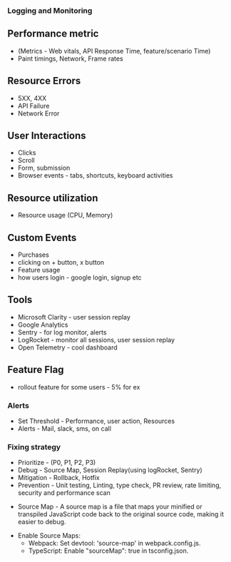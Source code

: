 ### Logging and Monitoring

## Performance metric

- (Metrics - Web vitals, API Response Time, feature/scenario Time)
- Paint timings, Network, Frame rates

## Resource Errors

- 5XX, 4XX
- API Failure
- Network Error

## User Interactions

- Clicks
- Scroll
- Form, submission
- Browser events - tabs, shortcuts, keyboard activities

## Resource utilization

- Resource usage (CPU, Memory)

## Custom Events

- Purchases
- clicking on + button, x button
- Feature usage
- how users login - google login, signup etc

## Tools

- Microsoft Clarity - user session replay
- Google Analytics
- Sentry - for log monitor, alerts
- LogRocket - monitor all sessions, user session replay
- Open Telemetry - cool dashboard

## Feature Flag

- rollout feature for some users - 5% for ex

### Alerts

- Set Threshold - Performance, user action, Resources
- Alerts - Mail, slack, sms, on call

### Fixing strategy

- Prioritize - (P0, P1, P2, P3)
- Debug - Source Map, Session Replay(using logRocket, Sentry)
- Mitigation - Rollback, Hotfix
- Prevention - Unit testing, Linting, type check, PR review, rate limiting, security and performance scan

* Source Map - A source map is a file that maps your minified or transpiled JavaScript code back to the original source code, making it easier to debug.

- Enable Source Maps:
  - Webpack: Set devtool: 'source-map' in webpack.config.js.
  - TypeScript: Enable "sourceMap": true in tsconfig.json.
